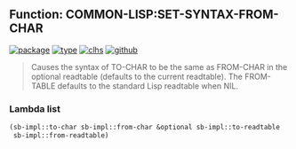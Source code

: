 ## Function: COMMON-LISP:SET-SYNTAX-FROM-CHAR
[![package](https://img.shields.io/badge/Package-COMMON--LISP-5f9ea0.svg?style=social&colorA=999999)](../) [![type](https://img.shields.io/badge/Type-Function-5f9ea0.svg?style=social&colorA=999999)](../#function) [![clhs](https://img.shields.io/badge/CLHS-SET--SYNTAX--FROM--CHAR-5f9ea0.svg?style=social&colorA=999999)](http://www.lispworks.com/documentation/HyperSpec/Body/f_set_sy.htm) [![github](https://img.shields.io/badge/GitHub-View_the_source-5f9ea0.svg?style=social&colorA=999999&logo=github)](https://github.com/sbcl/sbcl/blob/master/src/code/reader.lisp/) 

> Causes the syntax of TO-CHAR to be the same as FROM-CHAR in the optional
> readtable (defaults to the current readtable). The FROM-TABLE defaults to the
> standard Lisp readtable when NIL.

### Lambda list
```cl
(sb-impl::to-char sb-impl::from-char &optional sb-impl::to-readtable
 sb-impl::from-readtable)
```
